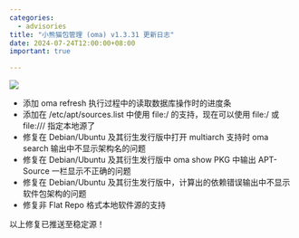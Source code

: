 ```yaml
---
categories:
  - advisories
title: "小熊猫包管理 (oma) v1.3.31 更新日志"
date: 2024-07-24T12:00:00+08:00
important: true

---
```

![](/assets/oma/oma-slim.png)

- 添加 oma refresh 执行过程中的读取数据库操作时的进度条
- 添加在 /etc/apt/sources.list 中使用 file:/ 的支持，现在可以使用  file:/ 或 file:/// 指定本地源了
- 修复在 Debian/Ubuntu 及其衍生发行版中打开 multiarch 支持时 oma search 输出中不显示架构名的问题
- 修复在 Debian/Ubuntu 及其衍生发行版中 oma show PKG 中输出 APT-Source 一栏显示不正确的问题
- 修复在 Debian/Ubuntu 及其衍生发行版中，计算出的依赖错误输出中不显示软件包架构的问题
- 修复非 Flat Repo 格式本地软件源的支持

以上修复已推送至稳定源！
